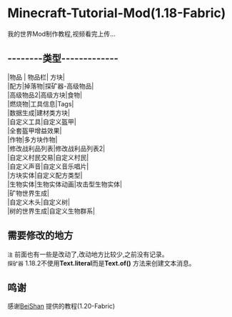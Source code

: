 # Minecraft-Tutorial-Mod(1.18-Fabric)
我的世界Mod制作教程,视频看完上传...

## --------类型-------------
|物品 | 物品栏| 方块|  
|配方|掉落物|探矿器-高级物品|  
|高级物品2|高级方块|食物|  
|燃烧物|工具信息|Tags|  
|数据生成|建材类方块|  
|自定义工具|自定义盔甲|  
|全套盔甲增益效果|  
|作物|多方块作物|  
|修改战利品列表|修改战利品列表2|  
|自定义村民交易|自定义村民|  
|自定义声音|自定义音乐唱片|  
|方块实体|自定义配方类型|  
|生物实体|生物实体动画|攻击型生物实体|  
|矿物世界生成|  
|自定义木头|自定义树|  
|树的世界生成|自定义生物群系|  


## 需要修改的地方
`注` 前面也有一些是改动了,改动地方比较少,之前没有记录。  
`探矿器` 1.18.2不使用**Text.literal**而是**Text.of()** 方法来创建文本消息。  

## 鸣谢
感谢[BeiShan](https://github.com/BeiShanair/tutorialmod-1.20/tree/%235-recipes) 提供的教程(1.20-Fabric)
